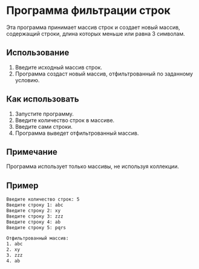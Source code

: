 # Программа фильтрации строк

Эта программа принимает массив строк и создает новый массив, содержащий строки, длина которых меньше или равна 3 символам.

## Использование

1. Введите исходный массив строк.
2. Программа создаст новый массив, отфильтрованный по заданному условию.

## Как использовать

1. Запустите программу.
2. Введите количество строк в массиве.
3. Введите сами строки.
4. Программа выведет отфильтрованный массив.

## Примечание

Программа использует только массивы, не используя коллекции.

## Пример

```bash
Введите количество строк: 5
Введите строку 1: abc
Введите строку 2: xy
Введите строку 3: zzz
Введите строку 4: ab
Введите строку 5: pqrs

Отфильтрованный массив:
1. abc
2. xy
3. zzz
4. ab
